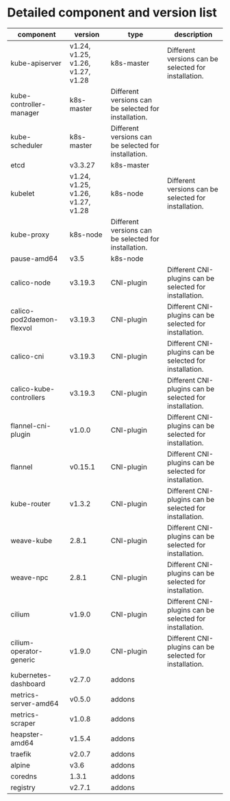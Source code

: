 
# Detailed component and version list



| component                 | version                            | type                                                  | description                                              |
| ------------------------- | ---------------------------------- | ----------------------------------------------------- | -------------------------------------------------------- |
| kube-apiserver            | v1.24, v1.25, v1.26,  v1.27, v1.28 | k8s-master                                            | Different versions can be  selected for installation.    |
| kube-controller-manager   | k8s-master                         | Different versions can be  selected for installation. |                                                          |
| kube-scheduler            | k8s-master                         | Different versions can be  selected for installation. |                                                          |
| etcd                      | v3.3.27                            | k8s-master                                            |                                                          |
| kubelet                   | v1.24, v1.25, v1.26,  v1.27, v1.28 | k8s-node                                              | Different versions can be  selected for installation.    |
| kube-proxy                | k8s-node                           | Different versions can be  selected for installation. |                                                          |
| pause-amd64               | v3.5                               | k8s-node                                              |                                                          |
| calico-node               | v3.19.3                            | CNI-plugin                                            | Different CNI-plugins can be  selected for installation. |
| calico-pod2daemon-flexvol | v3.19.3                            | CNI-plugin                                            | Different CNI-plugins can be  selected for installation. |
| calico-cni                | v3.19.3                            | CNI-plugin                                            | Different CNI-plugins can be  selected for installation. |
| calico-kube-controllers   | v3.19.3                            | CNI-plugin                                            | Different CNI-plugins can be  selected for installation. |
| flannel-cni-plugin        | v1.0.0                             | CNI-plugin                                            | Different CNI-plugins can be  selected for installation. |
| flannel                   | v0.15.1                            | CNI-plugin                                            | Different CNI-plugins can be  selected for installation. |
| kube-router               | v1.3.2                             | CNI-plugin                                            | Different CNI-plugins can be  selected for installation. |
| weave-kube                | 2.8.1                              | CNI-plugin                                            | Different CNI-plugins can be  selected for installation. |
| weave-npc                 | 2.8.1                              | CNI-plugin                                            | Different CNI-plugins can be  selected for installation. |
| cilium                    | v1.9.0                             | CNI-plugin                                            | Different CNI-plugins can be  selected for installation. |
| cilium-operator-generic   | v1.9.0                             | CNI-plugin                                            | Different CNI-plugins can be  selected for installation. |
| kubernetes-dashboard      | v2.7.0                             | addons                                                |                                                          |
| metrics-server-amd64      | v0.5.0                             | addons                                                |                                                          |
| metrics-scraper           | v1.0.8                             | addons                                                |                                                          |
| heapster-amd64            | v1.5.4                             | addons                                                |                                                          |
| traefik                   | v2.0.7                             | addons                                                |                                                          |
| alpine                    | v3.6                               | addons                                                |                                                          |
| coredns                   | 1.3.1                              | addons                                                |                                                          |
| registry                  | v2.7.1                             | addons                                                |                                                          |






